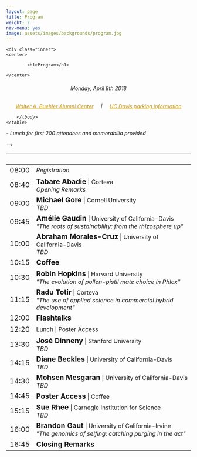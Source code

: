```yaml
---
layout: page
title: Program
weight: 2
nav-menu: yes
image: assets/images/backgrounds/program.jpg
---
```


<!-- Main -->
<div id="main" class="alt">

<!-- One -->

	<div class="inner">
	<center>

			<h1>Program</h1>

	</center>

<!-- Content -->
<!-- Table -->
<center><h6> Monday, April 8th 2018 </h6></center>

<h6>
<center>
<a style="color:#c99700;" href="http://campusmap.ucdavis.edu/?b=31">Walter A. Buehler Alumni Center</a>
&nbsp;&nbsp;&nbsp; | &nbsp;&nbsp;&nbsp;
<a style="color:#c99700;" href="http://taps.ucdavis.edu/parking/information/maps">UC Davis parking information</a>
</center>

<div class="table-wrapper">
	<table>
		<thead>
			<tr>
				<th>&nbsp;</th>
				<th>&nbsp;</th>
			</tr>
		</thead>
		<tbody>

<tr>
<td style="font-size:120%;">08:00</td>
<td><i>Registration</i></td>
</tr>

<tr>
<td style="font-size:120%;">08:40</td>
<td> <b style="font-size:120%;">Tabare Abadie</b> | Corteva<br>  <i>Opening Remarks</i></td>
</tr>

<tr>
<td style="font-size:120%;">09:00</td>
<td> <b style="font-size:120%;">Michael Gore</b> | Cornell University<br>  <i>TBD</i></td>
</tr>

<tr>
<td style="font-size:120%;">09:45</td>
<td> <b style="font-size:120%;">Amélie Gaudin</b> | University of California-Davis<br>  <i>"The roots of sustainability: from the rhizosphere up"</i></td>
</tr>

<tr>
<td style="font-size:120%;">10:00</td>
<td> <b style="font-size:120%;">Abraham Morales-Cruz</b> | University of California-Davis<br>  <i>TBD</i></td>
</tr>

<tr>
<td style="font-size:120%;">10:15</td>
<td><b style="font-size:120%;">Coffee</b></td>
</tr>

<tr>
<td style="font-size:120%;">10:30</td>
<td> <b style="font-size:120%;">Robin Hopkins</b> | Harvard University<br>  
<i>"The evolution of pollen-pistil mate choice in Phlox"</i></td>
</tr>

<tr>
<td style="font-size:120%;">11:15</td>
<td> <b style="font-size:120%;">Radu Totir</b> | Corteva<br>  
<i>"The use of applied science in commercial hybrid development"</i></td>
</tr>

<tr>
<td style="font-size:120%;">12:00</td>
<td> <b style="font-size:120%;">Flashtalks</b></td>
</tr>

<tr>
<td style="font-size:120%;">12:20</td>
<td>Lunch</b> | Poster Access</b></td>
</tr>

<tr>
<td style="font-size:120%;">13:30</td>
<td> <b style="font-size:120%;">José Dinneny</b> | Stanford University<br>  <i>TBD</i></td>
</tr>

<tr>
<td style="font-size:120%;">14:15</td>
<td> <b style="font-size:120%;">Diane Beckles</b> | University of California-Davis<br>  <i>TBD</i></td>
</tr>

<tr>
<td style="font-size:120%;">14:30</td>
<td> <b style="font-size:120%;">Mohsen Mesgaran</b> | University of California-Davis<br>  <i>TBD</i></td>
</tr>

<tr>
<td style="font-size:120%;">14:45</td>
<td><b style="font-size:120%;">Poster Access</b> | Coffee</b></td>
</tr>


<tr>
<td style="font-size:120%;">15:15</td>
<td> <b style="font-size:120%;">Sue Rhee</b> | Carnegie Institution for Science<br>  <i>TBD</i></td>
</tr>

<tr>
<td style="font-size:120%;">16:00</td>
<td> <b style="font-size:120%;">Brandon Gaut</b> | University of California-Irvine<br>  <i>"The genomics of selfing: catching purging in the act"</i></td>
</tr>

<tr>
<td style="font-size:120%;">16:45</td>
<td><b style="font-size:120%;">Closing Remarks</b> </td>
</tr>


		</tbody>
	</table>
</div>


<p style="text-align: left;"><i> - Lunch for first 200 attendees and memorabilia provided</i></p>
</h6>

</div>
</div> -->
